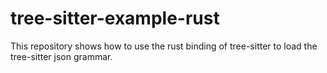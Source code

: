 # tree-sitter-example-rust

This repository shows how to use the rust binding of tree-sitter to load the tree-sitter json grammar.

